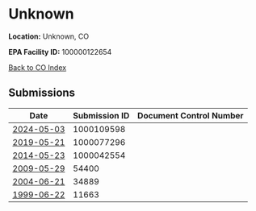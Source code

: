 # Unknown

**Location:** Unknown, CO

**EPA Facility ID:** 100000122654

[Back to CO Index](../../index.md)

## Submissions

| Date | Submission ID | Document Control Number |
|------|--------------|-------------------------|
| [2024-05-03](submissions/1000109598.md) | 1000109598 |  |
| [2019-05-21](submissions/1000077296.md) | 1000077296 |  |
| [2014-05-23](submissions/1000042554.md) | 1000042554 |  |
| [2009-05-29](submissions/54400.md) | 54400 |  |
| [2004-06-21](submissions/34889.md) | 34889 |  |
| [1999-06-22](submissions/11663.md) | 11663 |  |
